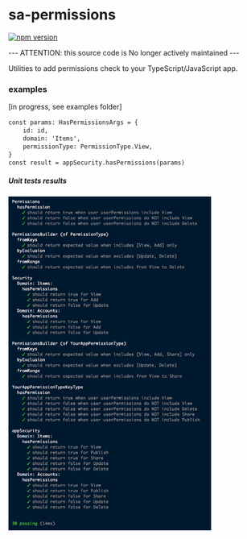 # sa-permissions

[![npm version](https://badge.fury.io/js/sa-permissions.svg)](https://badge.fury.io/js/sa-permissions)

--- ATTENTION: this source code is No longer actively maintained ---

Utilities to add permissions check to your TypeScript/JavaScript app.

### examples
[in progress, see examples folder]

```
const params: HasPermissionsArgs = {
	id: id,
	domain: 'Items',
	permissionType: PermissionType.View,
}
const result = appSecurity.hasPermissions(params)
```

##### Unit tests results
<img src="readme-images/unit-tests.png" width="80%" />



